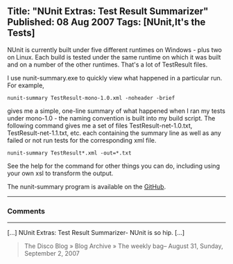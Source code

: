 Title: "NUnit Extras: Test Result Summarizer"
Published: 08 Aug 2007
Tags: [NUnit,It's the Tests]
---
NUnit is currently built under five different runtimes on Windows - plus two on Linux. Each build is tested under the same runtime on which it was built and on a number of the other runtimes. That's a lot of TestResult files.

I use nunit-summary.exe to quickly view what happened in a particular run. For example,


```com
nunit-summary TestResult-mono-1.0.xml -noheader -brief
```

gives me a simple, one-line summary of what happened when I ran my tests under mono-1.0 - the naming convention is built into my build script. The following command gives me  a set of files TestResult-net-1.0.txt, TestResult-net-1.1.txt, etc. each containing the summary line as well as any failed or not run tests for the corresponding xml file.

```com
nunit-summary TestResult*.xml -out=*.txt
```

See the help for the command for other things you can do, including using your own xsl to transform the output.

The nunit-summary program is available on the <a href="https://github.com/nunit/nunit-summary">GitHub</a>.

---

### Comments

---

[...] NUnit Extras: Test Result Summarizer- NUnit is so hip. [...]
>The Disco Blog &raquo; Blog Archive &raquo; The weekly bag&#8211; August 31, Sunday, September 2, 2007
